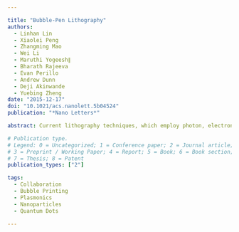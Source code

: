 ```yaml
---

title: "Bubble-Pen Lithography"
authors:
  - Linhan Lin
  - Xiaolei Peng
  - Zhangming Mao
  - Wei Li
  - Maruthi Yogeesh∥
  - Bharath Rajeeva
  - Evan Perillo
  - Andrew Dunn
  - Deji Akinwande
  - Yuebing Zheng
date: "2015-12-17"
doi: "10.1021/acs.nanolett.5b04524"
publication: "*Nano Letters*"

abstract: Current lithography techniques, which employ photon, electron, or ion beams to induce chemical or physical reactions for micro/nano-fabrication, have remained challenging in patterning chemically synthesized colloidal particles, which are emerging as building blocks for functional devices. Herein, we develop a new technique - bubble-pen lithography (BPL) - to pattern colloidal particles on substrates using optically controlled microbubbles. Briefly, a single laser beam generates a microbubble at the interface of colloidal suspension and a plasmonic substrate via plasmon-enhanced photothermal effects. The microbubble captures and immobilizes the colloidal particles on the substrate through coordinated actions of Marangoni convection, surface tension, gas pressure, and substrate adhesion. Through directing the laser beam to move the microbubble, we create arbitrary single-particle patterns and particle assemblies with different resolutions and architectures. Furthermore, we have applied BPL to pattern CdSe/ZnS quantum dots on plasmonic substrates and polystyrene (PS) microparticles on two-dimensional (2D) atomic-layer materials. With the low-power operation, arbitrary patterning and applicability to general colloidal particles, BPL will find a wide range of applications in microelectronics, nanophotonics, and nanomedicine.

# Publication type.
# Legend: 0 = Uncategorized; 1 = Conference paper; 2 = Journal article;
# 3 = Preprint / Working Paper; 4 = Report; 5 = Book; 6 = Book section;
# 7 = Thesis; 8 = Patent
publication_types: ["2"]

tags:
  - Collaboration
  - Bubble Printing
  - Plasmonics
  - Nanoparticles
  - Quantum Dots

---
```

